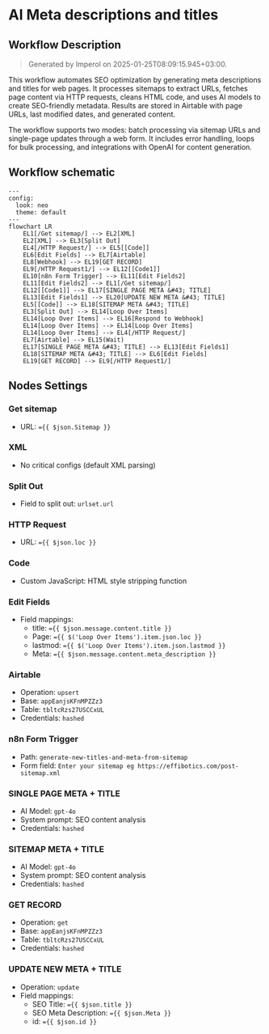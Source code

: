 # AI Meta descriptions and titles

## Workflow Description

> Generated by Imperol on 2025-01-25T08:09:15.945+03:00.

This workflow automates SEO optimization by generating meta descriptions and titles for web pages. It processes sitemaps to extract URLs, fetches page content via HTTP requests, cleans HTML code, and uses AI models to create SEO-friendly metadata. Results are stored in Airtable with page URLs, last modified dates, and generated content.

The workflow supports two modes: batch processing via sitemap URLs and single-page updates through a web form. It includes error handling, loops for bulk processing, and integrations with OpenAI for content generation.

## Workflow schematic

```mermaid
---
config:
  look: neo
  theme: default
---
flowchart LR
    EL1[/Get sitemap/] --> EL2[XML]
    EL2[XML] --> EL3[Split Out]
    EL4[/HTTP Request/] --> EL5[[Code]]
    EL6[Edit Fields] --> EL7[Airtable]
    EL8[Webhook] --> EL19[GET RECORD]
    EL9[/HTTP Request1/] --> EL12[[Code1]]
    EL10[n8n Form Trigger] --> EL11[Edit Fields2]
    EL11[Edit Fields2] --> EL1[/Get sitemap/]
    EL12[[Code1]] --> EL17[SINGLE PAGE META &#43; TITLE]
    EL13[Edit Fields1] --> EL20[UPDATE NEW META &#43; TITLE]
    EL5[[Code]] --> EL18[SITEMAP META &#43; TITLE]
    EL3[Split Out] --> EL14[Loop Over Items]
    EL14[Loop Over Items] --> EL16[Respond to Webhook]
    EL14[Loop Over Items] --> EL14[Loop Over Items]
    EL14[Loop Over Items] --> EL4[/HTTP Request/]
    EL7[Airtable] --> EL15(Wait)
    EL17[SINGLE PAGE META &#43; TITLE] --> EL13[Edit Fields1]
    EL18[SITEMAP META &#43; TITLE] --> EL6[Edit Fields]
    EL19[GET RECORD] --> EL9[/HTTP Request1/]
```

## Nodes Settings

### Get sitemap
  - URL: `={{ $json.Sitemap }}`

### XML
  - No critical configs (default XML parsing)

### Split Out
  - Field to split out: `urlset.url`

### HTTP Request
  - URL: `={{ $json.loc }}`

### Code
  - Custom JavaScript: HTML style stripping function

### Edit Fields
  - Field mappings:
    - title: `={{ $json.message.content.title }}`
    - Page: `={{ $('Loop Over Items').item.json.loc }}`
    - lastmod: `={{ $('Loop Over Items').item.json.lastmod }}`
    - Meta: `={{ $json.message.content.meta_description }}`

### Airtable
  - Operation: `upsert`
  - Base: `appEanjsKFnMPZZz3`
  - Table: `tbltcRzs27USCCxUL`
  - Credentials: `hashed`

### n8n Form Trigger
  - Path: `generate-new-titles-and-meta-from-sitemap`
  - Form field: `Enter your sitemap eg https://effibotics.com/post-sitemap.xml`

### SINGLE PAGE META + TITLE
  - AI Model: `gpt-4o`
  - System prompt: SEO content analysis
  - Credentials: `hashed`

### SITEMAP META + TITLE
  - AI Model: `gpt-4o`
  - System prompt: SEO content analysis
  - Credentials: `hashed`

### GET RECORD
  - Operation: `get`
  - Base: `appEanjsKFnMPZZz3`
  - Table: `tbltcRzs27USCCxUL`
  - Credentials: `hashed`

### UPDATE NEW META + TITLE
  - Operation: `update`
  - Field mappings:
    - SEO Title: `={{ $json.title }}`
    - SEO Meta Description: `={{ $json.Meta }}`
    - id: `={{ $json.id }}`